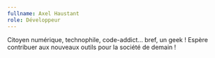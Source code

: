 ```yaml
---
fullname: Axel Haustant
role: Développeur
---
```


Citoyen numérique, technophile, code-addict... bref, un geek !
Espère contribuer aux nouveaux outils pour la société de demain !
